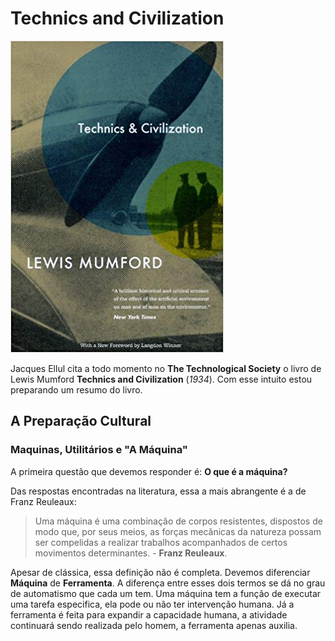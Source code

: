 # Technics and Civilization

![Zuckerberg no Senado Americano](../resources/Technics_and_Civilization.jpg)

Jacques Ellul cita a todo momento no **The Technological Society** o livro de Lewis Mumford **Technics and Civilization** (_1934_). Com esse intuito estou preparando um resumo do livro.

## A Preparação Cultural

### Maquinas, Utilitários e "A Máquina"

A primeira questão que devemos responder é: **O que é a máquina?**

Das respostas encontradas na literatura, essa a mais abrangente é a de Franz Reuleaux:

> Uma máquina é uma combinação de corpos resistentes, dispostos de modo que, por seus meios, as forças mecânicas da natureza possam ser compelidas a realizar trabalhos acompanhados de certos movimentos determinantes. - **Franz Reuleaux**.

Apesar de clássica, essa definição não é completa. Devemos diferenciar **Máquina** de **Ferramenta**. A diferença entre esses dois termos se dá no grau de automatismo que cada um tem. Uma máquina tem a função de executar uma tarefa especifica, ela pode ou não ter intervenção humana. Já a ferramenta é feita para expandir a capacidade humana, a atividade continuará sendo realizada pelo homem, a ferramenta apenas auxilia.
